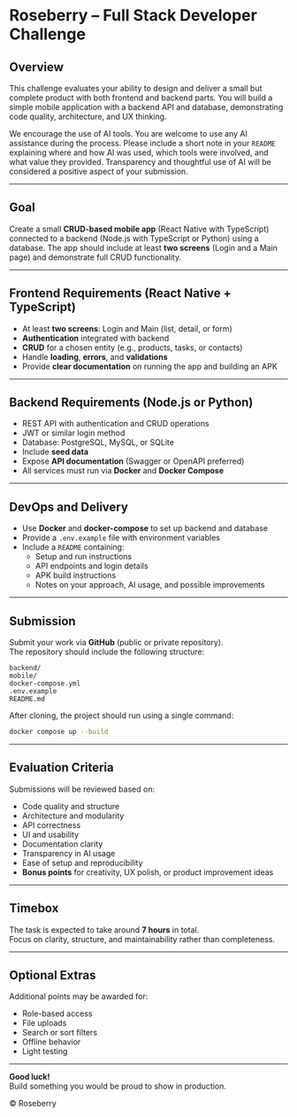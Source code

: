 # Roseberry – Full Stack Developer Challenge

## Overview

This challenge evaluates your ability to design and deliver a small but complete product with both frontend and backend parts. You will build a simple mobile application with a backend API and database, demonstrating code quality, architecture, and UX thinking.

We encourage the use of AI tools. You are welcome to use any AI assistance during the process. Please include a short note in your `README` explaining where and how AI was used, which tools were involved, and what value they provided. Transparency and thoughtful use of AI will be considered a positive aspect of your submission.

---

## Goal

Create a small **CRUD-based mobile app** (React Native with TypeScript) connected to a backend (Node.js with TypeScript or Python) using a database. The app should include at least **two screens** (Login and a Main page) and demonstrate full CRUD functionality.

---

## Frontend Requirements (React Native + TypeScript)

-   At least **two screens**: Login and Main (list, detail, or form)
-   **Authentication** integrated with backend
-   **CRUD** for a chosen entity (e.g., products, tasks, or contacts)
-   Handle **loading**, **errors**, and **validations**
-   Provide **clear documentation** on running the app and building an APK

---

## Backend Requirements (Node.js or Python)

-   REST API with authentication and CRUD operations
-   JWT or similar login method
-   Database: PostgreSQL, MySQL, or SQLite
-   Include **seed data**
-   Expose **API documentation** (Swagger or OpenAPI preferred)
-   All services must run via **Docker** and **Docker Compose**

---

## DevOps and Delivery

-   Use **Docker** and **docker-compose** to set up backend and database
-   Provide a `.env.example` file with environment variables
-   Include a `README` containing:
    -   Setup and run instructions
    -   API endpoints and login details
    -   APK build instructions
    -   Notes on your approach, AI usage, and possible improvements

---

## Submission

Submit your work via **GitHub** (public or private repository).  
The repository should include the following structure:

```
backend/
mobile/
docker-compose.yml
.env.example
README.md
```

After cloning, the project should run using a single command:

```bash
docker compose up --build
```

---

## Evaluation Criteria

Submissions will be reviewed based on:

-   Code quality and structure
-   Architecture and modularity
-   API correctness
-   UI and usability
-   Documentation clarity
-   Transparency in AI usage
-   Ease of setup and reproducibility
-   **Bonus points** for creativity, UX polish, or product improvement ideas

---

## Timebox

The task is expected to take around **7 hours** in total.  
Focus on clarity, structure, and maintainability rather than completeness.

---

## Optional Extras

Additional points may be awarded for:

-   Role-based access
-   File uploads
-   Search or sort filters
-   Offline behavior
-   Light testing

---

**Good luck!**  
Build something you would be proud to show in production.

© Roseberry
